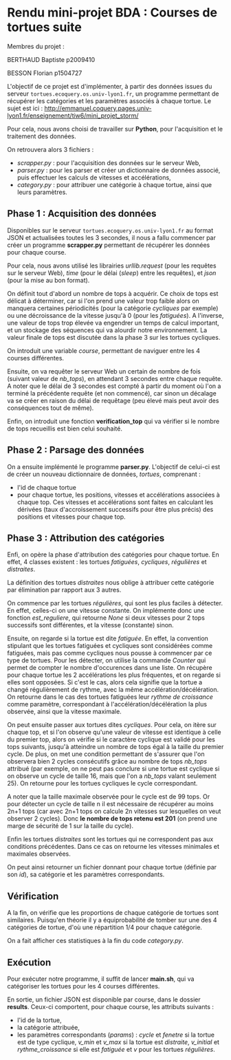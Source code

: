 # Rendu mini-projet BDA : Courses de tortues suite

Membres du projet : 

BERTHAUD Baptiste  p2009410

BESSON Florian p1504727

L'objectif de ce projet est d'implémenter, à partir des données issues du serveur `tortues.ecoquery.os.univ-lyon1.fr`, un programme permettant de récupérer les catégories et les paramètres associés à chaque tortue. Le sujet est ici : http://emmanuel.coquery.pages.univ-lyon1.fr/enseignement/tiw6/mini_projet_storm/

Pour cela, nous avons choisi de travailler sur **Python**, pour l'acquisition et le traitement des données.

On retrouvera alors 3 fichiers : 
* *scrapper.py* : pour l'acquisition des données sur le serveur Web,
* *parser.py* : pour les parser et créer un dictionnaire de données associé, puis effectuer les calculs de vitesses et accélérations,
* *category.py* : pour attribuer une catégorie à chaque tortue, ainsi que leurs paramètres.


## Phase 1 : Acquisition des données 

Disponibles sur le serveur `tortues.ecoquery.os.univ-lyon1.fr` au format JSON et actualisées toutes les 3 secondes, il nous a fallu commencer par créer un programme **scrapper.py** permettant de récupérer les données pour chaque course.

Pour cela, nous avons utilisé les librairies *urllib.request* (pour les requêtes sur le serveur Web), *time* (pour le délai (*sleep*) entre les requêtes), et *json* (pour la mise au bon format).

On définit tout d'abord un nombre de tops à acquérir. Ce choix de tops est délicat à déterminer, car si l'on prend une valeur trop faible alors on manquera certaines périodicités (pour la catégorie *cycliques* par exemple) ou une décroissance de la vitesse jusqu'à 0 (pour les *fatiguées*). A l'inverse, une valeur de tops trop élevée va engendrer un temps de calcul important, et un stockage des séquences qui va alourdir notre environnement. La valeur finale de tops est discutée dans la phase 3 sur les tortues cycliques.


On introduit une variable *course*, permettant de naviguer entre les 4 courses différentes.

Ensuite, on va requêter le serveur Web un certain de nombre de fois (suivant valeur de *nb_tops*), en attendant 3 secondes entre chaque requête.
A noter que le délai de 3 secondes est compté à partir du moment où l'on a terminé la précédente requête (et non commencé), car sinon un décalage va se créer en raison du délai de requêtage (peu élevé mais peut avoir des conséquences tout de même).


Enfin, on introduit une fonction **verification_top** qui va vérifier si le nombre de tops recueillis est bien celui souhaité.


## Phase 2 : Parsage des données

On a ensuite implémenté le programme **parser.py**. 
L'objectif de celui-ci est de créer un nouveau dictionnaire de données, *tortues*, comprenant :
* l'id de chaque tortue
* pour chaque tortue, les positions, vitesses et accélérations associées à chaque top. Ces vitesses et accélérations sont faites en calculant les dérivées (taux d'accroissement successifs pour être plus précis) des positions et vitesses pour chaque top.


## Phase 3 : Attribution des catégories

Enfi, on opère la phase d'attribution des catégories pour chaque tortue. 
En effet, 4 classes existent : les tortues *fatiguées*, *cycliques*, *régulières* et *distraites*. 

La définition des tortues *distraites* nous oblige à attribuer cette catégorie par élimination par rapport aux 3 autres.

On commence par les tortues *régulières*, qui sont les plus faciles à détecter. En effet, celles-ci on une vitesse constante. On implémente donc une fonction *est_reguliere*, qui retourne *None* si deux vitesses pour 2 tops successifs sont différentes, et la vitesse (constante) sinon.

Ensuite, on regarde si la tortue est dite *fatiguée*. En effet, la convention stipulant que les tortues fatiguées et cycliques sont considérées comme fatiguées, mais pas comme cycliques nous pousse à commencer par ce type de tortues.
Pour les détecter, on utilise la commande *Counter* qui permet de compter le nombre d'occurences dans une liste.  On récupère pour chaque tortue les 2 accélérations les plus fréquentes, et on regarde si elles sont opposées. Si c'est le cas, alors cela signifie que la tortue a changé régulièrement de rythme, avec la même accélération/décélération. On retourne dans le cas des tortues fatiguées leur *rythme de croissance* comme paramètre, correspondant à l'accélération/décélération la plus observée, ainsi que la vitesse maximale.

On peut ensuite passer aux tortues dites *cycliques*. Pour cela, on itère sur chaque top, et si l'on observe qu'une valeur de vitesse est identique à celle du premier top, alors on vérifie si le caractère cyclique est validé pour les tops suivants, jusqu'à atteindre un nombre de tops égal à la taille du premier cycle. De plus, on met une condition permettant de s'assurer que l'on observera bien 2 cycles consécutifs grâce au nombre de tops *nb_tops* attribué (par exemple, on ne peut pas conclure si une tortue est cyclique si on observe un cycle de taille 16, mais que l'on a *nb_tops* valant seulement 25). On retourne pour les tortues cycliques le cycle correspondant.

A noter que la taille maximale observée pour le cycle est de 99 tops. Or pour détecter un cycle de taille n il est nécessaire de récupérer au moins 2n+1 tops (car avec 2n+1 tops on calcule 2n vitesses sur lesquelles on veut observer 2 cycles). Donc **le nombre de tops retenu est 201** (on prend une marge de sécurité de 1 sur la taille du cycle).

Enfin les tortues *distraites* sont les tortues qui ne correspondent pas aux conditions précédentes. Dans ce cas on retourne les vitesses minimales et maximales observées.

On peut ainsi retourner un fichier donnant pour chaque tortue (définie par son *id*), sa catégorie et les paramètres correspondants.


## Vérification

A la fin, on vérifie que les proportions de chaque catégorie de tortues sont similaires. Puisqu'en théorie il y a équiprobabilité de tomber sur une des 4 catégories de tortue, d'où une répartition 1/4 pour chaque catégorie.

On a fait afficher ces statistiques à la fin du code *category.py*.


## Exécution 

Pour exécuter notre programme, il suffit de lancer **main.sh**, qui va catégoriser les tortues pour les 4 courses différentes.

En sortie, un fichier JSON est disponible par course, dans le dossier **results**. Ceux-ci comportent, pour chaque course, les attributs suivants :
* l'id de la tortue,
* la catégorie attribuée,
* les paramètres correspondants (*params*) : *cycle* et *fenetre* si la tortue est de type cyclique, *v_min* et *v_max* si la tortue est *distraite*, *v_initial* et *rythme_croissance* si elle est *fatiguée* et *v* pour les tortues *régulières*.
